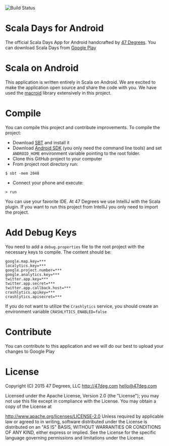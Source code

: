 ![Build Status](https://travis-ci.org/47deg/scala-days-android.svg?branch=master)

Scala Days for Android
============================

The official Scala Days App for Android handcrafted by [47 Degrees](http://www.47deg.com). You can download Scala Days from [Google Play](https://play.google.com/store/apps/details?id=com.fortysevendeg.android.scaladays)

Scala on Android
==============

This application is written entirely in Scala on Android. We are excited to make the application open source and share the code with you. We have used the [macroid](http://macroid.github.io/) library extensively in this project.

Compile
======

You can compile this project and contribute improvements. To compile the project:

* Download [SBT](http://www.scala-sbt.org/download.html) and install it
* Download [Android SDK](https://developer.android.com/studio/index.html#downloads) (you only need the command line tools) and set `ANDROID_HOME` environment variable pointing to the root folder.
* Clone this GitHub project to your computer
* From project root directory run:

```
$ sbt -mem 2048
```

* Connect your phone and execute:

```
> run
```

You can use your favorite IDE. At 47 Degrees we use IntelliJ with the Scala plugin. If you want to run this project from IntelliJ you only need to import the project.

Add Debug Keys
========

You need to add a `debug.properties` file to the root project with the necessary keys to compile. The content should be:

```
google.map.key=***
localytics.key=***
google.project.number=***
google.analytics.key=***
twitter.app.key=***
twitter.app.secret=***
twitter.app.callback.host=***
crashlytics.apikey=***
crashlytics.apisecret=***
```

If you do not want to utilize the `Crashlytics` service, you should create an environment variable `CRASHLYTICS_ENABLED=false`


Contribute
========

You can contribute to this application and we will do our best to upload your changes to Google Play

License
======

Copyright (C) 2015 47 Degrees, LLC http://47deg.com hello@47deg.com

Licensed under the Apache License, Version 2.0 (the "License"); you may not use this file except in compliance with the License. You may obtain a copy of the License at

http://www.apache.org/licenses/LICENSE-2.0
Unless required by applicable law or agreed to in writing, software distributed under the License is distributed on an "AS IS" BASIS, WITHOUT WARRANTIES OR CONDITIONS OF ANY KIND, either express or implied. See the License for the specific language governing permissions and limitations under the License.
